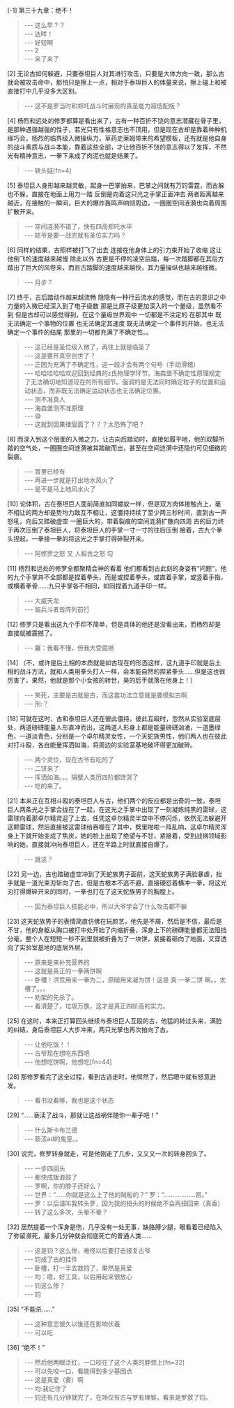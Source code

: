 
[-1] 第三十九章：绝不！
>--- 这么早？？<br>
>--- 达咩！<br>
>--- 好短啊<br>
>--- 2<br>
>--- 来了来了<br>

[2] 无论古如何躲避，只要泰坦巨人对其进行攻击，只要是大体方向一致，那么古就会被攻击命中，那怕只是擦上一点，相对于泰坦巨人的体量来说，擦上碰上和被直接打中几乎没多大区别。
>--- 这不是罗当时和郑吒战斗时展现的真圣能力超低配版？<br>

[4] 杨烈和远处的修罗都算是看出来了，古有一种百折不饶的意志潜藏在骨子里，是那种遇强越强的性子，若光只有性格意志也不顶用，但是现在古却是靠着种种机缘巧合，杨烈的临界级入微操纵力，草药史莱姆带来的希望模板，还有就是他自身的战斗素质与战斗本能，靠着这些全部，才让他百折不饶的意志得以了发挥，不然光有精神意志，一拳下来成了肉泥也就是结果了。
>--- 铁头娃[fn=4]<br>

[5] 泰坦巨人身形越来越灵敏，起身一巴掌拍来，巴掌之间就有万钧雷霆，而古躲也不躲，直接在地面上用力一踏 反倒是向着这只光之手掌正面冲去 两者距离越来越近，在接触的一瞬间，巨大的爆炸轰鸣声响彻周边，一圈圈空间涟漪也向着周围扩散开来。
>--- 空间涟漪不错了，快有四高郑吒水平<br>
>--- 姑爷是要一战完就有圣位实力吗？<br>

[6] 同样的结果，古照样被打飞了出去 连接在他身体上的引力束开始了收缩 这让他倒飞的速度越来越慢 除此以外 古更是不停的凌空后踏，每一次踏脚都在其后方踏出了巨大的风卷来，而且古踏脚的速度越来越快，其力量操纵也越来越细微。
>--- 月步？<br>

[7] 终于，古后踏动作越来越流畅 隐隐有一种行云流水的感觉，而在古的意识之中 力量的入微已经深入到了电子级数 那是比原子级更加深入的一个量级，虽然看不到 但是古却可以感觉得到，在这个量级世界观中 一切都是不注定的 在那其中 既无法确定一个事物的位置 也无法确定其速度 既无法确定一个事件的开始，也无法确定一个事件的结尾 那里的一切都充满了不确定性。。
>--- 这已经是圣位级入微了，再往上就是临圣了<br>
>--- 这是要开真空创世了？<br>
>--- 正因为充满了不确定性，这一段才会有两个句号（手动滑稽）<br>
>--- 哈哈哈哈哈欢迎回到经典的z氏物理学环节。海森堡不确定性原理规定了无法确切地知道现在的所有细节。强调的是无法同时确定粒子的位置和运动状态，而非既无法确定运动状态也无法确定位置。<br>
>--- 测不准真人<br>
>--- 海森堡测不准原理<br>
>--- 😅<br>
>--- 这就到因果律层面了？？？太恐怖了吧？<br>

[8] 而深入到这个层面的入微之力，让古向后踏动时，直接如履平地，他的双脚所踏的空气处，一圈圈空间涟漪被其踏破而出，甚至在空间涟漪中还隐约可见细微的裂痕。
>--- 胃里已经有<br>
>--- 再进一步就是打出地水风火了<br>
>--- 是不是马上地风水火了<br>

[10] 论体积，古在泰坦巨人面前简直如同蝼蚁一样，但是双方肉体接触点上，毫不相让的两方却是势均力敌互不相让，这僵持持续了至少两三秒时间，直到古一声怒吼，向后又踏破虚空 一圈巨大的，带着裂痕的空间涟漪扩散向四周 古的巨力终于再次压倒了泰坦巨人，将泰坦巨人的手掌一寸一寸的往后压倒 接着，古九个拳头捏起，一拳接一拳的将这光之手掌打得碎裂开来。
>--- 阿修罗之怒 叉
人祖古之怒 勾<br>

[11] 杨烈和远处的修罗全都聚精会神的看着 他们都看到古此刻的身姿有“问题”，他的九个手掌并不全部都是捏着拳头，而是或捏着拳头，或直着手掌，或竖着手指，或横着拳骨……九只手掌各不相同，如同捏着九道手印一样。
>--- 大威天龙<br>
>--- 临兵斗者皆阵列前行<br>

[12] 修罗只是看出这九个手印不简单，但是具体的他还是没看出来，而杨烈却是直接就被震撼了。
>--- 羅：我看不懂，但我大受震撼<br>

[14] （不，或许是后土相的本质就是如古现在的形态这样，这九道手印就是后土相的战斗方法，就和人类用拳头打人一样，会本能自然的捏紧拳头……但是这也很厉害了，果然，他就是那个小女孩的转世，昊的后手就落在他身上！）
>--- 笑死，主要是古就是古，而这套功法立意就是要模拟古啊<br>
>--- 刑:？<br>

[18] 可就在这时，古和泰坦巨人还在彼此僵持，彼此互殴时，忽然从实验室底层处，两道磅礴能量人形直冲而出，这两道人形身上都是能量磅礴汹涌，一道墨绿色，一道淡青色，分别是一个卓尔精灵女性，一个天蛇族男性，他们两人也在彼此对打斗殴，各自能量挥洒如海，将周边的实验室基地破坏得更加破碎。
>--- 两个灵位，现在古爷有吃的了<br>
>--- 二饼来了<br>
>--- 挥洒如海。。。隔壁人类历四阶都馋哭了<br>
>--- 吃的来了。<br>

[21] 本来正在互相斗殴的泰坦巨人与古，他们两个的反应都是出奇的一致，泰坦巨人两条光之手掌合拢在了一起，在这光之手掌中出现了一刻凝练纯黑的雷球，这雷球向着那卓尔精灵迎了上去，任凭这卓尔精灵半空中不停闪烁，依然无法躲避开这颗雷球，然后直接被这雷球给吞噬在了其中，劈里啪啦一阵乱响，这卓尔精灵浑身上下就开始变成了焦炭，她的脸上出现了绝望与不甘，紧接着，受到战祸领域影响的她，直接就冲向泰坦巨人，还在半路上时就直接自爆了。
>--- 就这？<br>

[22] 另一边，古也踏破虚空冲到了天蛇族男子面前，这天蛇族男子满脸暴虐，抬手就是一道光束刃斩向了古，但是古根本不逃不避，直接硬怼着横冲一拳，将这光刃打得爆碎开来的同时，一拳也打在了这天蛇族男子的胸膛上。
>--- 因为泰坦巨人技能必中，所以大爷学会了什么攻击都不躲<br>

[23] 这天蛇族男子的表情简直仿佛在玩颜艺，他先是不屑，然后是不信，最后是不甘，他的身躯从胸口被打中处开始了内缩折叠，浑身上下的磅礴能量都无法阻挡分毫，整个人在短短一秒不到里就被折叠为了一块饼，紧接着砸向了地面，又穿透向了实验室基地的底层外层。
>--- 原来是来补充营养的<br>
>--- 这就是真正的一拳两饼啊<br>
>--- 卧槽！洪荒用来一拳为二，原暗用来凝为饼！这是 真·一拳二饼 啊。。太槽了。。。<br>
>--- 劝架的先杀了。<br>
>--- 看清楚了，垃圾万族，这才是真正四阶高的实力。<br>

[25] 在这时，本来正打算回头继续与泰坦巨人互殴的古，他猛的转过头来，满脸的纠结，身后泰坦巨人大步冲来，两只光掌也再次拍向了古。
>--- 让他吃饭！！<br>
>--- 古爷现在想吃东西吧<br>
>--- 他想吃饼啊，他想吃[fn=44]<br>

[28] 那修罗看完了这全过程，看到古逃走时，他愕然了，然后眼中就有怒意迸发。
>--- 看书没看够，我也是这个状态<br>

[29] “……亵渎了战斗，那就让这战祸伴随你一辈子吧！”
>--- 什么斯卡布兰德<br>
>--- 亵渎ad的鬼皇。。<br>

[30] 说完，修罗转身就走，可是他刚走了几步，又又又一次的转身回头了。
>--- 一步四回头<br>
>--- 都快成拨浪鼓了<br>
>--- 罗啊，你的脖子还好么？<br>
>--- 世界：“……你就是这么上了他的贼船的？”
罗：“………………昂。”<br>
>--- 罗：以后请叫我转头罗，因为我的扭头的时候绝不会再扭回来（真香）<br>
>--- 转了这么多次，头晕不晕？<br>

[32] 居然提着一个浑身是伤，几乎没有一处无事，缺胳膊少腿，眼看着已经陷入了弥留濒死，最多几分钟就会彻底死亡的普通人类……
>--- 这是钧？这么惨，难怪以后要打击报复古爷<br>
>--- 钧成了古的挂件<br>
>--- 卧槽，打一半去救钧了，果然是真爱<br>
>--- 均：嗯，好工具，以后用起来很放心<br>
>--- 钧这么惨？<br>
>--- 钧<br>

[35] “不能杀……”
>--- 这种意志很久以後还在影响伏羲<br>
>--- 可以吃<br>

[36] “绝不！”
>--- 然后他两眼泛红，一口咬在了这个人类的脖颈上[fn=32]<br>
>--- 可以先咬一口，看能得到多少基因点<br>
>--- 这是真爱（雾）啊<br>
>--- 均:我记住了<br>
>--- 钧还有几分钟就完了，在场仅有古与罗有理智。看来是罗救了钧。<br>
